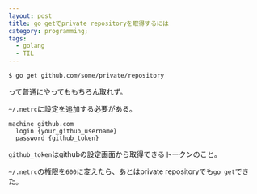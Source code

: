 ```yaml
---
layout: post
title: go getでprivate repositoryを取得するには
category: programming;
tags:
  - golang
  - TIL
---
```


```
$ go get github.com/some/private/repository
```

って普通にやってももちろん取れず。

`~/.netrc`に設定を追加する必要がある。

```
machine github.com
  login {your_github_username}
  password {github_token}
```

`github_token`はgithubの設定画面から取得できるトークンのこと。

`~/.netrc`の権限を`600`に変えたら、あとはprivate repositoryでも`go get`できた。
